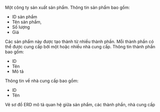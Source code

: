 Một công ty sản xuất sản phẩm. Thông tin sản phẩm bao gồm:
- ID sản phẩm
- Tên sản phẩm,
- Số lượng
- Giá

Các sản phẩm này được tạo thành từ nhiều thành phần. Mỗi thành phần có thể được cung cấp bởi một hoặc nhiều nhà cung cấp. Thông tin thành phần bao gồm:
- ID 
- Tên
- Mô tả

Thông tin về nhà cung cấp bao gồm:
- ID
- Tên

Vẽ sơ đồ ERD mô tả quan hệ giữa sản phẩm, các thành phần, nhà cung cấp 